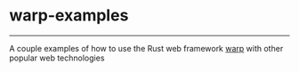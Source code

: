 # warp-examples
---
A couple examples of how to use the Rust web framework [warp](https://github.com/seanmonstar/warp) with other popular web technologies